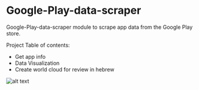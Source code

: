 # Google-Play-data-scraper
Google-Play-data-scraper module to scrape app data from the Google Play store.

Project Table of contents:
* Get app info
* Data Visualization
* Create world cloud for review in hebrew

![alt text](https://github.com/[elad94]/[Google-Play-data-scraper]/blob/[/main]/avg_rateing.png?raw=true)
